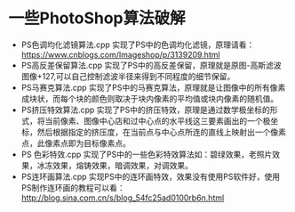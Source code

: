 # 一些PhotoShop算法破解

- PS色调均化滤镜算法.cpp 实现了PS中的色调均化滤镜，原理请看：https://www.cnblogs.com/Imageshop/p/3139209.html
- PS高反差保留算法.cpp 实现了PS中的高反差保留，原理就是原图-高斯滤波图像+127,可以自己控制滤波半径来得到不同程度的细节保留。
- PS马赛克算法.cpp 实现了PS中的马赛克算法，原理就是让图像中的所有像素成块状，而每个块的颜色则取决于块内像素的平均值或块内像素的随机值。
- PS挤压特效算法.cpp 实现了PS中的挤压特效，原理是通过数学极坐标的形式，将当前像素、图像中心店和过中心点的水平线这三要素画出的一个极坐标，然后根据指定的挤压度，在当前点与中心点所连的直线上映射出一个像素点，此像素点即为目标像素点。
- PS 色彩特效.cpp 实现了PS中的一些色彩特效算法如：碧绿效果，老照片效果，冰冻效果，熔铸效果，暗调效果，对调效果。
- PS连环画算法.cpp 实现PS中的连环画特效，效果没有使用PS软件好，使用PS制作连环画的教程可以看：http://blog.sina.com.cn/s/blog_54fc25ad0100rb6n.html